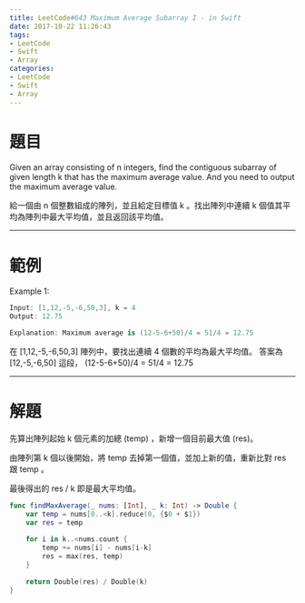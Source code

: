 ```yaml
---
title: LeetCode#643 Maximum Average Subarray I - in Swift
date: 2017-10-22 11:26:43
tags:
- LeetCode
- Swift
- Array
categories:
- LeetCode
- Swift
- Array
---
```


# 題目
Given an array consisting of n integers, find the contiguous subarray of given length k that has the maximum average value. And you need to output the maximum average value.

給一個由 n 個整數組成的陣列，並且給定目標值 k 。找出陣列中連續 k 個值其平均為陣列中最大平均值，並且返回該平均值。

---

# 範例

Example 1:
``` swift
Input: [1,12,-5,-6,50,3], k = 4
Output: 12.75

Explanation: Maximum average is (12-5-6+50)/4 = 51/4 = 12.75
```
在 [1,12,-5,-6,50,3] 陣列中，要找出連續 4 個數的平均為最大平均值。
答案為 [12,-5,-6,50] 這段， (12-5-6+50)/4 = 51/4 = 12.75

---

# 解題

先算出陣列起始 k 個元素的加總 (temp) ，新增一個目前最大值 (res)。

由陣列第 k 個以後開始，將 temp 去掉第一個值，並加上新的值，重新比對 res 跟 temp 。

最後得出的 res / k 即是最大平均值。

``` swift
func findMaxAverage(_ nums: [Int], _ k: Int) -> Double {
    var temp = nums[0..<k].reduce(0, {$0 + $1})
    var res = temp
    
    for i in k..<nums.count {
        temp += nums[i] - nums[i-k]
        res = max(res, temp)
    }
    
    return Double(res) / Double(k)
}
```